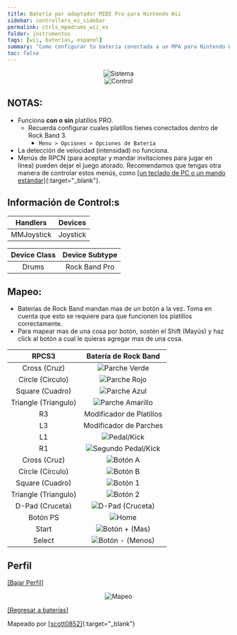```yaml
---
title: Batería por adaptador MIDI Pro para Nintendo Wii
sidebar: controllers_es_sidebar
permalink: ctrls_mpadrums_wii_es
folder: instrumentos
tags: [wii, baterias, espanol]
summary: "Como configurar tu batería conectada a un MPA para Nintendo Wii con RPCS3."
toc: false
---
```


<div align="center"> <img src="https://carlmylo.github.io/docu-rpcs3/images/instruments/plat/wii.png" alt="Sistema" title="Sistema"></div>

<div align="center"> <img src="https://carlmylo.github.io/docu-rpcs3/images/instruments/cont/wiimpacontroller.png" alt="Control" title="Control"></div>

## NOTAS:

* Funciona **con o sin** platillos PRO.
	* Recuerda configurar cuales platillos tienes conectados dentro de Rock Band 3.
		* `Menu > Opciones > Opciones de Batería`
* La detección de velocidad (intensidad) no funciona.
* Menús de RPCN (para aceptar y mandar invitaciones para jugar en linea) pueden dejar el juego atorado. Recomendamos que tengas otra manera de controlar estos menús, como [[un teclado de PC o un mando estándar]](https://carlmylo.github.io/docu-rpcs3/ctrls_pads_es){:target="_blank"}.

## Información de Control:s

| Handlers | Devices |
|:------------------:|:---------------------:|
| MMJoystick | Joystick |

| Device Class | Device Subtype |
|:------------------:|:---------------------:|
| Drums | Rock Band Pro |

## Mapeo:

* Baterías de Rock Band mandan mas de un botón a la vez. Toma en cuenta que esto se requiere para que funcionen los platillos correctamente.
* Para mapear mas de una cosa por botón, sostén el Shift (Mayús) y haz click al botón a cual le quieras agregar mas de una cosa.

| **RPCS3**    | **Batería de Rock Band** |
|:--------:|:-------------------:|
| Cross (Cruz) | ![Parche Verde](https://carlmylo.github.io/docu-rpcs3/images/btns/drms/rb/gp.png "Parche Verde") |
| Circle (Circulo) | ![Parche Rojo](https://carlmylo.github.io/docu-rpcs3/images/btns/drms/rb/rp.png "Parche Rojo") |
| Square (Cuadro) | ![Parche Azul](https://carlmylo.github.io/docu-rpcs3/images/btns/drms/rb/bp.png "Parche Azul") |
| Triangle (Triangulo) | ![Parche Amarillo](https://carlmylo.github.io/docu-rpcs3/images/btns/drms/rb/yp.png "Parche Amarillo") |
| R3 | Modificador de Platillos |
| L3 | Modificador de Parches |
| L1 | ![Pedal/Kick](https://carlmylo.github.io/docu-rpcs3/images/btns/drms/rb/kp.png "Pedal/Kick") |
| R1 | ![Segundo Pedal/Kick](https://carlmylo.github.io/docu-rpcs3/images/btns/drms/rb/kp.png "Segundo Pedal/Kick") |
| Cross (Cruz) | ![Botón A](https://carlmylo.github.io/docu-rpcs3/images/btns/ctrls/wii/a.png "Botón A") |
| Circle (Circulo) | ![Botón B](https://carlmylo.github.io/docu-rpcs3/images/btns/ctrls/wii/b.png "Botón B") |
| Square (Cuadro) | ![Botón 1](https://carlmylo.github.io/docu-rpcs3/images/btns/ctrls/wii/1.png "Botón 1") |
| Triangle (Triangulo) | ![Botón 2](https://carlmylo.github.io/docu-rpcs3/images/btns/ctrls/wii/2.png "Botón 2") |
| D-Pad (Cruceta) | ![D-Pad (Cruceta)](https://carlmylo.github.io/docu-rpcs3/images/btns/ctrls/wii/dpad.png "D-Pad (Cruceta)") |
| Botón PS | ![Home](https://carlmylo.github.io/docu-rpcs3/images/btns/drms/rb/home.png "Home") |
| Start | ![Botón + (Mas)](https://carlmylo.github.io/docu-rpcs3/images/btns/ctrls/wii/plu.png "Botón + (Mas)") |
| Select | ![Botón - (Menos)](https://carlmylo.github.io/docu-rpcs3/images/btns/ctrls/wii/min.png "Botón - (Menos)") |

## Perfil

[[Bajar Perfil]](https://github.com/carlmylo/docu-rpcs3/raw/gh-pages/downloads/instrument-repo/Wii%20Rock%20Band%20Drums.7z)

<div align="center"> <img src="https://carlmylo.github.io/docu-rpcs3/images/instruments/maps/drmswiirbmapping.png" alt="Mapeo" title="Mapeo"></div>

[[Regresar a baterías]](https://carlmylo.github.io/docu-rpcs3/ctrls_drums)

Mapeado por [[scott0852]](https://twitter.com/scott0852){:target="_blank"}